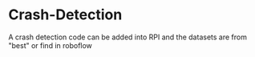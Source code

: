 # Crash-Detection
A crash detection code can be added into RPI and the datasets are from "best" or find in roboflow
